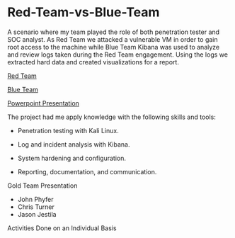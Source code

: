 # Red-Team-vs-Blue-Team

A scenario where my team played the role of both penetration tester and SOC analyst. As Red Team we attacked a vulnerable VM in order to gain root access to the machine while Blue Team Kibana was used to analyze and review logs taken during the Red Team engagement. Using the logs we extracted hard data and created visualizations for a report.

[Red Team](https://github.com/Jphyfer/Red-Team-vs-Blue-Team/blob/main/Activities/Activity%20One%20Red%20Team%20Capture%20the%20Flag.pdf)

[Blue Team](https://github.com/Jphyfer/Red-Team-vs-Blue-Team/blob/main/Activities/Activity%20Two%20Identify%20Offensive%20Traffic.pdf)

[Powerpoint Presentation](https://github.com/Jphyfer/Red-Team-vs-Blue-Team/blob/main/Activities/Red%20Vs%20Blue%20Project%202%20Gold%20Team%20Jphyfer.pdf)

The project had me apply knowledge with the following skills and tools:

- Penetration testing with Kali Linux.

- Log and incident analysis with Kibana.

- System hardening and configuration.

- Reporting, documentation, and communication.

Gold Team Presentation
 - John Phyfer
 - Chris Turner
 - Jason Jestila

Activities Done on an Individual Basis
